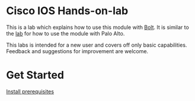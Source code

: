 # Cisco IOS Hands-on-lab

This is a lab which explains how to use this module with [Bolt](https://puppet.com/products/bolt). It is similar to the [lab](https://github.com/puppetlabs/puppetlabs-panos/tree/main/docs/01-using-with-bolt) for how to use the module with Palo Alto.

This labs is intended for a new user and covers off only basic capabilities. Feedback and suggestions for improvement are welcome.

# Get Started

[Install prerequisites](./01-install-prerequisites/README.md)
